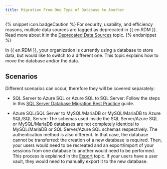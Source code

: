 ```yaml
---
title: Migration From One Type of Database to Another
---
```

{% snippet icon.badgeCaution %}
For security, usability, and efficiency reasons, multiple data sources are tagged as deprecated in {{ en.RDM }}. Read more about it in the [Deprecated Data Sources](/kb/remote-desktop-manager/knowledge-base/deprecated-data-sources/) topic.
{% endsnippet %}  

In {{ en.RDM }}, your organization is currently using a database to store data, but would like to switch to a different one. This topic explains how to move the database and/or the data.

## Scenarios

Different scenarios can occur, therefore they will be covered separately:

* SQL Server to Azure SQL or Azure SQL to SQL Server: Follow the steps in this [SQL Server Database Migration Best Practice](/kb/remote-desktop-manager/how-to-articles/sql-server-database-migration/) guide.

* Azure SQL/SQL Server to MySQL/MariaDB or MySQL/MariaDB to Azure SQL/SQL Server: The schemas used inside the SQL Server/Azure SQL or MySQL/MariaDB databases are not completely identical to MySQL/MariaDB or SQL Server/Azure SQL schemas respectively. The authentication method is also different. In that case, the database cannot be transferred: the creation of a new database is required. Then, your users would need to be recreated and an export/import of your sessions from one database to another would need to be performed. This process is explained in the [Export](https://help.remotedesktopmanager.com/file_export.html) topic. If your users have a user vault, they would need to manually export it to the new database.
